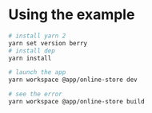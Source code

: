 # Using the example

```sh
# install yarn 2
yarn set version berry
# install dep
yarn install

# launch the app
yarn workspace @app/online-store dev

# see the error
yarn workspace @app/online-store build
```


